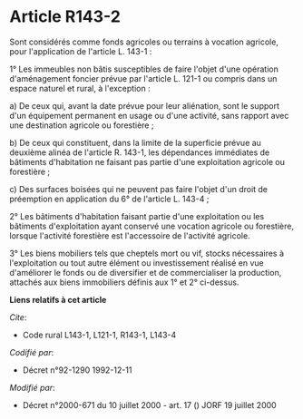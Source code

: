 # Article R143-2

Sont considérés comme fonds agricoles ou terrains à vocation agricole, pour l'application de l'article L. 143-1 :

1° Les immeubles non bâtis susceptibles de faire l'objet d'une opération d'aménagement foncier prévue par l'article L. 121-1
ou compris dans un espace naturel et rural, à l'exception :

a) De ceux qui, avant la date prévue pour leur aliénation, sont le support d'un équipement permanent en usage ou d'une
activité, sans rapport avec une destination agricole ou forestière ;

b) De ceux qui constituent, dans la limite de la superficie prévue au deuxième alinéa de l'article R. 143-1, les dépendances
immédiates de bâtiments d'habitation ne faisant pas partie d'une exploitation agricole ou forestière ;

c) Des surfaces boisées qui ne peuvent pas faire l'objet d'un droit de préemption en application du 6° de l'article L.
143-4 ;

2° Les bâtiments d'habitation faisant partie d'une exploitation ou les bâtiments d'exploitation ayant conservé une vocation
agricole ou forestière, lorsque l'activité forestière est l'accessoire de l'activité agricole.

3° Les biens mobiliers tels que cheptels mort ou vif, stocks nécessaires à l'exploitation ou tout autre élément ou
investissement réalisé en vue d'améliorer le fonds ou de diversifier et de commercialiser la production, attachés aux biens
immobiliers définis aux 1° et 2° ci-dessus.

**Liens relatifs à cet article**

_Cite_:

  - Code rural L143-1, L121-1, R143-1, L143-4

_Codifié par_:

  - Décret n°92-1290 1992-12-11

_Modifié par_:

  - Décret n°2000-671 du 10 juillet 2000 - art. 17 () JORF 19 juillet 2000
